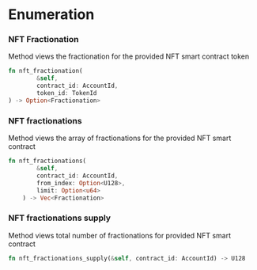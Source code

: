 # Enumeration

### NFT Fractionation

Method views the fractionation for the provided NFT smart contract token&#x20;

```rust
fn nft_fractionation(
        &self, 
        contract_id: AccountId, 
        token_id: TokenId
) -> Option<Fractionation>
```

### NFT fractionations

Method views the array of fractionations for the provided NFT smart contract

```rust
fn nft_fractionations(
        &self,
        contract_id: AccountId,
        from_index: Option<U128>,
        limit: Option<u64>
    ) -> Vec<Fractionation>
```

### NFT fractionations supply

Method views total number of fractionations for provided NFT smart contract

```rust
fn nft_fractionations_supply(&self, contract_id: AccountId) -> U128
```

